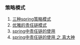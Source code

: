 ### 策略模式
1. [三种spring策略模式](https://www.jianshu.com/p/5ccf1706297d)
2. [优雅的责任链模式](https://www.jianshu.com/p/2506a6cbeee3)
3. [spring中责任链的使用](https://zhuanlan.zhihu.com/p/67859090)
4. [spring中责任链的使用 之 真大神](https://juejin.im/post/5dcbf4fae51d451bd44c62da)



